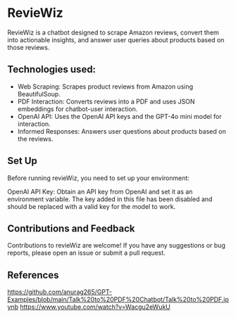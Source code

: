 # RevieWiz

RevieWiz is a chatbot designed to scrape Amazon reviews, convert them into actionable insights, and answer user queries about products based on those reviews. 

## Technologies used: 
* Web Scraping: Scrapes product reviews from Amazon using BeautifulSoup.
* PDF Interaction: Converts reviews into a PDF and uses JSON embeddings for chatbot-user interaction.
* OpenAI API: Uses the OpenAI API keys and the GPT-4o mini model for interaction.
* Informed Responses: Answers user questions about products based on the reviews.

## Set Up
Before running revieWiz, you need to set up your environment:

OpenAI API Key: Obtain an API key from OpenAI and set it as an environment variable. The key added in this file has been disabled and should be replaced with a valid key for the model to work. 

## Contributions and Feedback
Contributions to revieWiz are welcome! If you have any suggestions or bug reports, please open an issue or submit a pull request.

## References 
https://github.com/anurag265/GPT-Examples/blob/main/Talk%20to%20PDF%20Chatbot/Talk%20to%20PDF.ipynb
https://www.youtube.com/watch?v=Wacgu2eWukU
